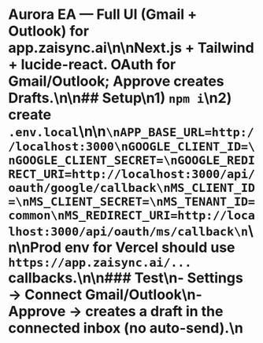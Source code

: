 # Aurora EA — Full UI (Gmail + Outlook) for app.zaisync.ai\n\nNext.js + Tailwind + lucide-react. OAuth for Gmail/Outlook; Approve creates Drafts.\n\n## Setup\n1) `npm i`\n2) create `.env.local`\n\n```\nAPP_BASE_URL=http://localhost:3000\nGOOGLE_CLIENT_ID=\nGOOGLE_CLIENT_SECRET=\nGOOGLE_REDIRECT_URI=http://localhost:3000/api/oauth/google/callback\nMS_CLIENT_ID=\nMS_CLIENT_SECRET=\nMS_TENANT_ID=common\nMS_REDIRECT_URI=http://localhost:3000/api/oauth/ms/callback\n```\n\nProd env for Vercel should use `https://app.zaisync.ai/...` callbacks.\n\n### Test\n- Settings → Connect Gmail/Outlook\n- Approve → creates a draft in the connected inbox (no auto-send).\n